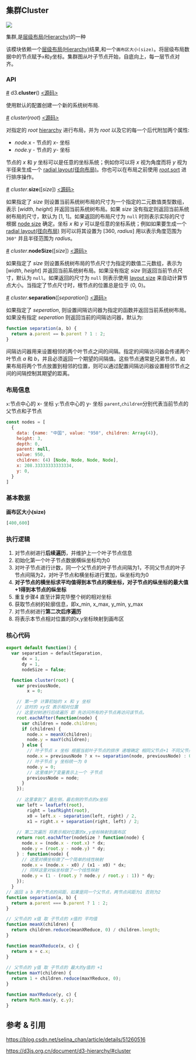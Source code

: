 ## 集群Cluster

![](https://img.sz-p.cn/d3Layout-Cluster.png)

集群,是[层级布局(Hierarchy)](https://sz-p.cn/blog/index.php/2019/07/08/207.html)的一种

该模块依赖一个[层级布局(Hierarchy)](./层级布局(Hierarchy).md)结果,和一个`画布区大小(size)`。将层级布局数据中的节点赋予`x`和`y`坐标。集群图从叶子节点开始，自底向上，每一层节点对齐。

### API

[#](https://d3js.org.cn/document/d3-hierarchy/#cluster) d3.**cluster**() [<源码>](https://github.com/d3/d3-hierarchy/blob/master/src/cluster.js)

使用默认的配置创建一个新的系统树布局.

[#](https://d3js.org.cn/document/d3-hierarchy/#_cluster) *cluster*(*root*) [<源码>](https://github.com/d3/d3-hierarchy/blob/master/src/cluster.js#L39)

对指定的 *root* [hierarchy](https://d3js.org.cn/document/d3-hierarchy/#hierarchy) 进行布局，并为 *root* 以及它的每一个后代附加两个属性:

- *node*.x - 节点的 *x*- 坐标
- *node*.y - 节点的 *y*- 坐标

节点的 *x* 和 *y* 坐标可以是任意的坐标系统；例如你可以将 *x* 视为角度而将 *y* 视为半径来生成一个 [radial layout(径向布局)](http://bl.ocks.org/mbostock/4739610f6d96aaad2fb1e78a72b385ab)。你也可以在布局之前使用 [*root*.sort](https://d3js.org.cn/document/d3-hierarchy/#node_sort) 进行排序操作。

[#](https://d3js.org.cn/document/d3-hierarchy/#cluster_size) *cluster*.**size**([*size*]) [<源码>](https://github.com/d3/d3-hierarchy/blob/master/src/cluster.js#L75)

如果指定了 *size* 则设置当前系统树布局的尺寸为一个指定的二元数值类型数组，表示 [*width*, *height*] 并返回当前系统树布局。如果 *size* 没有指定则返回当前系统树布局的尺寸，默认为 [1, 1]。如果返回的布局尺寸为 `null` 时则表示实际的尺寸根据 [node size](https://d3js.org.cn/document/d3-hierarchy/#cluster_nodeSize) 确定。坐标 *x* 和 *y* 可以是任意的坐标系统；例如如果要生成一个 [radial layout(径向布局)](http://bl.ocks.org/mbostock/4739610f6d96aaad2fb1e78a72b385ab) 则可以将其设置为 [360, *radius*] 用以表示角度范围为 `360°` 并且半径范围为 *radius*。

[#](https://d3js.org.cn/document/d3-hierarchy/#cluster_nodeSize) *cluster*.**nodeSize**([*size*]) [<源码>](https://github.com/d3/d3-hierarchy/blob/master/src/cluster.js#L79)

如果指定了 *size* 则设置系统树布局的节点尺寸为指定的数值二元数组，表示为 [*width*, *height*] 并返回当前系统树布局。如果没有指定 *size* 则返回当前节点尺寸，默认为 `null`。如果返回的尺寸为 `null` 则表示使用 [layout size](https://d3js.org.cn/document/d3-hierarchy/#cluster_size) 来自动计算节点大小。当指定了节点尺寸时，根节点的位置总是位于 ⟨0, 0⟩。

[#](https://d3js.org.cn/document/d3-hierarchy/#cluster_separation) *cluster*.**separation**([*separation*]) [<源码>](https://github.com/d3/d3-hierarchy/blob/master/src/cluster.js#L71)

如果指定了 *seperation*, 则设置间隔访问器为指定的函数并返回当前系统树布局。如果没有指定 *seperation* 则返回当前的间隔访问器，默认为:

```js
function separation(a, b) {
  return a.parent == b.parent ? 1 : 2;
}
```

间隔访问器用来设置相邻的两个叶节点之间的间隔。指定的间隔访问器会传递两个叶节点 *a* 和 *b*，并且必须返回一个期望的间隔值。这些节点通常是兄弟节点，如果布局将两个节点放置到相邻的位置，则可以通过配置间隔访问器设置相邻节点之间的间隔控制其期望的距离。

### 布局信息

`x`:节点中心的 x- 坐标
`y`:节点中心的 y- 坐标
`parent`,`children`分别代表当前节点的父节点和子节点

```javascript
const nodes = [
  {
    data: {name: "中国", value: "950", children: Array(4)},
    height: 3,
    depth: 0,
    parent: null,
    value: 950,
    children: (4) [Node, Node, Node, Node],
    x: 208.33333333333334,
    y: 0,
  }
]
```

### 基本数据

**画布区大小(size)**

```javascript
[400,600]
```

### 执行逻辑

1. 对节点树进行**后续遍历**，并维护上一个叶子节点信息
2. 初始化第一个叶子节点数据横纵坐标均为0
3. 对叶子节点进行计数，同一个父节点的叶子节点间隔为1，不同父节点的叶子节点间隔为2，对叶子节点和横坐标进行累加，纵坐标均为0
4. **对子节点的横坐标求平均值得到本节点的横坐标，对子节点的纵坐标的最大值+1得到本节点的纵坐标**
5. 重复步骤4 直至计算完毕整个树的相对坐标
6. 获取节点树的轮廓信息，即x_min, x_max, y_min, y_max
7. 对节点树进行**第二次后序遍历**
8. 将表示本节点相对位置的的x,y坐标映射到画布区

### 核心代码

```javascript
export default function() {
  var separation = defaultSeparation,
      dx = 1,
      dy = 1,
      nodeSize = false;

  function cluster(root) {
    var previousNode,
        x = 0;

    // 第一步 计算初始的 x 和 y 坐标 
    // 这时的 xy仅 表示相对位置
    // 这里对树进行后续遍历 即 先访问所有的子节点再访问该节点。
    root.eachAfter(function(node) {
      var children = node.children;
      if (children) {
        node.x = meanX(children);
        node.y = maxY(children);
      } else {
        // 叶子节点 x 坐标 根据当前叶子节点的排序 递增确定 相同父节点+1 不同父节点+2
        node.x = previousNode ? x += separation(node, previousNode) : 0;
        // 叶子节点 y 坐标统一为 0
        node.y = 0;
        // 这里维护了变量表示上一个 子节点
        previousNode = node;
      }
    });
      
    // 这里拿到了 最左侧，最右侧的节点的x坐标
    var left = leafLeft(root),
        right = leafRight(root),
        x0 = left.x - separation(left, right) / 2,
        x1 = right.x + separation(right, left) / 2;
    
    // 第二次遍历 将表示相对位置的x,y坐标映射到画布区
    return root.eachAfter(nodeSize ? function(node) {
      node.x = (node.x - root.x) * dx;
      node.y = (root.y - node.y) * dy;
    } : function(node) {
      // 这里对横坐标做了一个简单的线性映射
      node.x = (node.x - x0) / (x1 - x0) * dx;
      // 同样这里对纵坐标做了一个线性映射
      node.y = (1 - (root.y ? node.y / root.y : 1)) * dy;
    });
  }
// 返回 a b 两个节点的间距，如果是同一个父节点，两节点间距为1 否则为2
function separation(a, b) {
  return a.parent === b.parent ? 1 : 2;
}

// 父节点的 x值 取 子节点的 x值的 平均值
function meanX(children) {
  return children.reduce(meanXReduce, 0) / children.length;
}

function meanXReduce(x, c) {
  return x + c.x;
}
    
// 父节点的 y值 取 子节点的 最大的y值的 +1
function maxY(children) {
  return 1 + children.reduce(maxYReduce, 0);
}

function maxYReduce(y, c) {
  return Math.max(y, c.y);
}
```



## 参考 & 引用

https://blog.csdn.net/selina_chan/article/details/51260516

https://d3js.org.cn/document/d3-hierarchy/#cluster